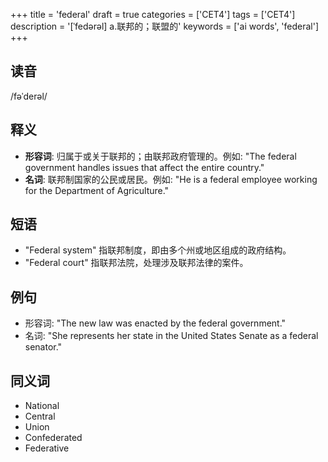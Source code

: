 +++
title = 'federal'
draft = true
categories = ['CET4']
tags = ['CET4']
description = '[ˈfedərəl] a.联邦的；联盟的'
keywords = ['ai words', 'federal']
+++

## 读音
/fəˈderəl/

## 释义
- **形容词**: 归属于或关于联邦的；由联邦政府管理的。例如: "The federal government handles issues that affect the entire country."
- **名词**: 联邦制国家的公民或居民。例如: "He is a federal employee working for the Department of Agriculture."

## 短语
- "Federal system" 指联邦制度，即由多个州或地区组成的政府结构。
- "Federal court" 指联邦法院，处理涉及联邦法律的案件。

## 例句
- 形容词: "The new law was enacted by the federal government."
- 名词: "She represents her state in the United States Senate as a federal senator."

## 同义词
- National
- Central
- Union
- Confederated
- Federative
